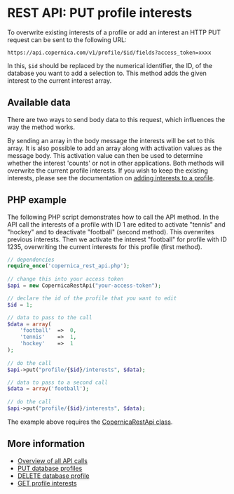 # REST API: PUT profile interests

To overwrite existing interests of a profile or add an interest an HTTP PUT 
request can be sent to the following URL:

`https://api.copernica.com/v1/profile/$id/fields?access_token=xxxx`

In this, `$id` should be replaced by the numerical identifier, the ID, of 
the database you want to add a selection to. This method adds the given 
interest to the current interest array.

## Available data

There are two ways to send body data to this request, which influences the way 
the method works.

By sending an array in the body message the interests will be set to this array.
It is also possible to add an array along with activation values as the message 
body. This activation value can then be used to determine whether the interest 
'counts' or not in other applications. Both methods will overwrite the current 
profile interests. If you wish to keep the existing interests, please see the 
documentation on [adding interests to a profile](rest-post-profile-interests).

## PHP example
The following PHP script demonstrates how to call the API method.
In the API call the interests of a profile with ID 1 are edited to activate 
"tennis" and "hockey" and to deactivate "football" (second method). This overwrites previous 
interests. Then we activate the interest "football" for profile with ID 1235, 
overwriting the current interests for this profile (first method).

```php
// dependencies
require_once('copernica_rest_api.php');
    
// change this into your access token
$api = new CopernicaRestApi("your-access-token");

// declare the id of the profile that you want to edit
$id = 1;

// data to pass to the call
$data = array(
    'football'  =>  0,
    'tennis'    =>  1,
    'hockey'    =>  1
);
    
// do the call
$api->put("profile/{$id}/interests", $data);

// data to pass to a second call
$data = array('football');
   
// do the call
$api->put("profile/{$id}/interests", $data);
```

The example above requires the [CopernicaRestApi class](rest-php).

## More information

- [Overview of all API calls](rest-api)
- [PUT database profiles](rest-put-database-profiles)
- [DELETE database profile](rest-delete-profile)
- [GET profile interests](rest-get-profile-interests)
